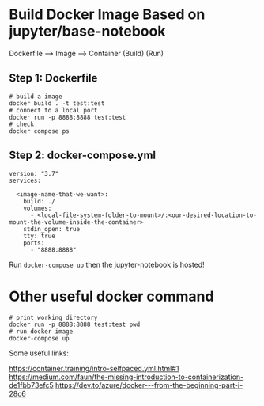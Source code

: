 # Build Docker Image Based on jupyter/base-notebook

Dockerfile —> Image —> Container
        (Build)   (Run)

## Step 1: Dockerfile
```
# build a image
docker build . -t test:test
# connect to a local port
docker run -p 8888:8888 test:test
# check 
docker compose ps
```

## Step 2: docker-compose.yml

```
version: "3.7"
services:

  <image-name-that-we-want>:
    build: ./
    volumes:
      - <local-file-system-folder-to-mount>/:<our-desired-location-to-mount-the-volume-inside-the-container>
    stdin_open: true
    tty: true
    ports:
      - "8888:8888"
```      

Run `docker-compose up` then the jupyter-notebook is hosted! 

# Other useful docker command

```
# print working directory
docker run -p 8888:8888 test:test pwd
# run docker image
docker-compose up
```

Some useful links:

https://container.training/intro-selfpaced.yml.html#1
https://medium.com/faun/the-missing-introduction-to-containerization-de1fbb73efc5
https://dev.to/azure/docker---from-the-beginning-part-i-28c6
